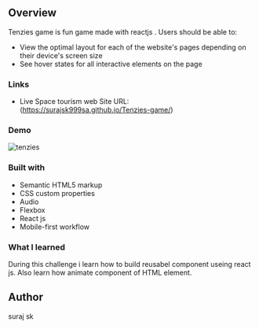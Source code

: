 ## Overview
  Tenzies game is fun game made with reactjs .
  Users should be able to:

- View the optimal layout for each of the website's pages depending on their device's screen size
- See hover states for all interactive elements on the page

### Links
- Live Space tourism web Site URL: (https://surajsk999sa.github.io/Tenzies-game/)

### Demo
![tenzies](https://user-images.githubusercontent.com/101207592/192191519-395ea2e0-9850-40b3-b468-e51713278263.PNG)

### Built with

- Semantic HTML5 markup
- CSS custom properties
- Audio
- Flexbox
- React js
- Mobile-first workflow

### What I learned
During this challenge i learn how to build reusabel component useing react js.
Also learn how animate component of HTML element.

## Author
suraj sk
